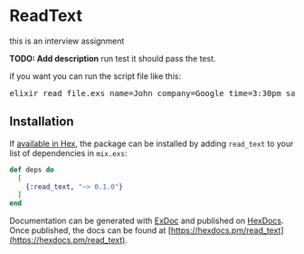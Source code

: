 # ReadText
this is an interview assignment

**TODO: Add description**
run test it should pass the test.

if you want you can run the script file like this:
<pre>
elixir read_file.exs name=John company=Google time=3:30pm salesguy=Ralph
</pre>


## Installation

If [available in Hex](https://hex.pm/docs/publish), the package can be installed
by adding `read_text` to your list of dependencies in `mix.exs`:

```elixir
def deps do
  [
    {:read_text, "~> 0.1.0"}
  ]
end
```

Documentation can be generated with [ExDoc](https://github.com/elixir-lang/ex_doc)
and published on [HexDocs](https://hexdocs.pm). Once published, the docs can
be found at [https://hexdocs.pm/read_text](https://hexdocs.pm/read_text).
